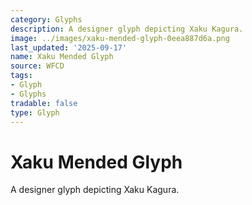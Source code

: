 ```yaml
---
category: Glyphs
description: A designer glyph depicting Xaku Kagura.
image: ../images/xaku-mended-glyph-0eea887d6a.png
last_updated: '2025-09-17'
name: Xaku Mended Glyph
source: WFCD
tags:
- Glyph
- Glyphs
tradable: false
type: Glyph
---
```


# Xaku Mended Glyph

A designer glyph depicting Xaku Kagura.

